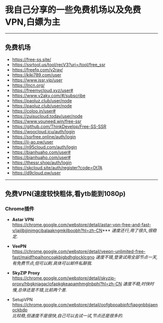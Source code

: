 我自己分享的一些免费机场以及免费VPN,白嫖为主  
=============================================
***
免费机场 
--------
* https://free-ss.site/  
* https://ssrtool.us/tool/recV3?uri=/tool/free_ssr     
* https://freefq.com/v2ray/           
* https://kiki789.com/user  
* https://www.jssr.vip/user  
* https://lncn.org/    
* https://freemycloud.xyz/user#           
* https://www.v2aky.com/#/subscribe       
* https://paoluz.club/user/node    
* https://paoluz.club/user/node     
* https://coloo.in/user#       
* https://zuisucloud.today/user/node        
* https://www.youneed.win/free-ssr    
* https://github.com/ThinkDevelop/Free-SS-SSR  
* https://woocloud.icu/auth/login      
* https://ssrfree.online/auth/login  
* https://ji-ao.pw/user  
* https://n95cloud.com/auth/login  
* https://bianhuaho.com/user#  
* https://bianhuaho.com/user#  
* https://thessr.shop/auth/login  
* https://skcloud.site/auth/register?code=Ot7A  
* https://d9cloud.pw/user  
***
免费VPN(速度较快粗体,看ytb能到1080p)
--------------------------------------
### Chrome插件
+ **Astar VPN**        
   https://chrome.google.com/webstore/detail/astar-vpn-free-and-fast-v/jajilbjjinjmgcibalaakngmkilboobh?hl=zh-CN***
   *速度还行,用了很久,很稳定.*
   
+ **VeePN**         
   https://chrome.google.com/webstore/detail/veepn-unlimited-free-fast/majdfhpaihoncoakbjgbdhglocklcgno
   *速度不错,登录试用全部节点一天,有免费节点,但可以刷.具体可以邮件私聊我.*
   
+ **SkyZIP Proxy**  
   https://chrome.google.com/webstore/detail/skyzip-proxy/hbgknjagaclofapkgkeapamhmglnbphi?hl=zh-CN
   *速度不稳,时快时慢,总体还是不错,比前两个差.*
   
+ SetupVPN   
   https://chrome.google.com/webstore/detail/oofgbpoabipfcfjapgnbbjjaenockbdp  
   *比较稳,但速度不是很快,自己可以去试一试,节点还是很多的.*
  


